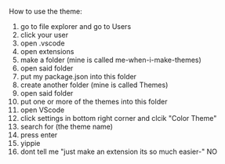 How to use the theme:
1. go to file explorer and go to Users
2. click your user
3. open .vscode
4. open extensions
5. make a folder (mine is called me-when-i-make-themes)
6. open said folder
7. put my package.json into this folder
8. create another folder (mine is called Themes)
9. open said folder
10. put one or more of the themes into this folder
11. open VScode
12. click settings in bottom right corner and clcik "Color Theme"
13. search for (the theme name)
14. press enter
15. yippie
16. dont tell me "just make an extension its so much easier-" NO
